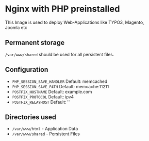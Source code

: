 Nginx with PHP preinstalled
=========

	

This Image is used to deploy Web-Applications like TYPO3, Magento, Joomla etc


Permanent storage
-----------------

`/var/www/shared` should be used for all persistent files.



Configuration
-------------

- `PHP_SESSION_SAVE_HANDLER` Default: memcached
- `PHP_SESSION_SAVE_PATH` Default: memcache:11211
- `POSTFIX_HOSTNAME` Default: example.com
- `POSTFIX_PROTOCOL` Default: ipv4
- `POSTFIX_RELAYHOST` Default: ''

Directories used
----------------

- `/var/www/html` - Application Data
- `/var/www/shared` - Persistent Files

